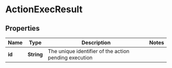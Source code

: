 # ActionExecResult

## Properties
Name | Type | Description | Notes
------------ | ------------- | ------------- | -------------
**id** | **String** | The unique identifier of the action pending execution | 
